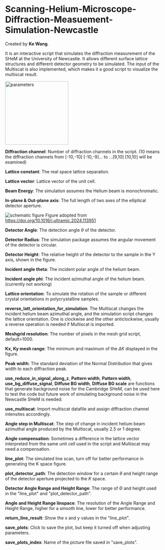 # Scanning-Helium-Microscope-Diffraction-Measuement-Simulation-Newcastle

Created by **Ke Wang**.

It is an interactive script that simulates the diffraction measurement of the SHeM at the University of Newcastle. It allows different surface lattice structures and different detector geometry to be simulated. The input of the Multiscat is also implemented, which makes it a good script to visualize the multiscat result.

<img width="205" alt="parameters" src="https://github.com/user-attachments/assets/6128c8f0-106a-4412-a18d-2b52705e9528">

**Diffraction channel**: Number of diffraction channels in the script. (10 means the diffraction channels from [-10,-10] [-10,-9]... to ...[9,10] [10,10] will be examined)

**Lattice constant**: The real space lattice separation.

**Lattice vector**: Lattice vector of the unit cell.

**Beam Energy**: The simulation assumes the Helium beam is monochromatic.

**In-plane & Out-plane axis**: The full length of two axes of the elliptical detector aperture.

![schematic figure](https://github.com/user-attachments/assets/94210741-b96e-479f-b6ef-2e182c50070c)
Figure adopted from https://doi.org/10.1016/j.ultramic.2024.113951

**Detector Angle**: The detection angle $\theta$ of the detector.

**Detector Radius**: The simulation package assumes the angular movement of the detector is circular.

**Detector Height**: The relative height of the detector to the sample in the Y axis, shown in the figure. 

**Incident angle theta**: The incident polar angle of the helium beam.

**Incident angle phi**: The incident azimuthal angle of the helium beam. (currently not working)

**Lattice orientation**: To simulate the rotation of the sample or different crystal orientations in polycrystalline samples.

**reverse_latt_orientation_for_simulation**: The Multiscat changes the incident helium beam azimuthal angle, and the simulation script changes the lattice orientation. One is clockwise and the other anticlockwise, usually a reverse operation is needed if Multiscat is imported.

**Meshgrid resolution**: The number of pixels in the mesh grid script, default=1000.

**Kx, Ky mesh range**: The minimum and maximum of the $\Delta K$ displayed in the figure.

**Peak width**: The standard deviation of the Normal Distribution that gives width to each diffraction peak.

**use_reduce_in_signal_along_z**, **Pattern width**, **Pattern width**, **use_bg_diffuse_signal**, **Diffuse BG width**, **Diffuse BG scale** are functions that generate background noise for the Cambridge SHeM, can be used here to test the code but future work of simulating background noise in the Newcastle SHeM is needed.

**use_multiscat**: Import multiscat datafile and assign diffraction channel intensites accordingly.

**Angle step in Multiscat**: The step of change in incident helium beam azimuthal angle produced by the Multiscat, usually 2.5 or 1 degree.

**Angle compensation**: Sometimes a difference in the lattice vector interpreted from the same unit cell used in the script and Multiscat may need a compensation.

**line_plot**: The simulated line scan, turn off for better performance in generating the K space figure.

**plot_detector_path**: The detection window for a certain $\theta$ and height range of the detector aperture projected to the $K$ space.

**Detector Angle Range and Height Range**: The range of $\Theta$ and height used in the "line_plot" and "plot_detector_path".

**Angle and Height Range linspace**: The resolution of the Angle Range and Height Range, higher for a smooth line, lower for better performance.

**return_line_result**: Show the x and y values in the "line_plot".

**save_plots**: Click to save the plot, but keep it turned off when adjusting parameters.

**save_plots_index**: Name of the picture file saved in "save_plots".
